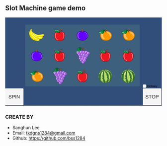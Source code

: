 ## Slot Machine game demo
<img src="Docs/capture1.JPG?raw=true" alt="Example" width="512px" height="284px"/>

### CREATE BY
- Sanghun Lee
- Email: tkdgns1284@gmail.com
- Github: https://github.com/bss1284